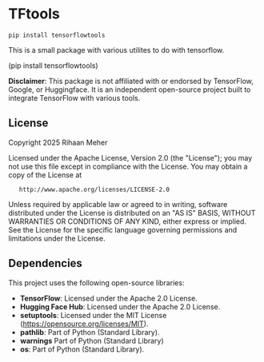 # TFtools

    pip install tensorflowtools

This is a small package with various utilites to do with tensorflow.

(pip install tensorflowtools)


**Disclaimer**: This package is not affiliated with or endorsed by TensorFlow, Google, or Huggingface. It is an independent open-source project built to integrate TensorFlow with various tools.

## License

Copyright 2025 Rihaan Meher

   Licensed under the Apache License, Version 2.0 (the "License");
   you may not use this file except in compliance with the License.
   You may obtain a copy of the License at

       http://www.apache.org/licenses/LICENSE-2.0

   Unless required by applicable law or agreed to in writing, software
   distributed under the License is distributed on an "AS IS" BASIS,
   WITHOUT WARRANTIES OR CONDITIONS OF ANY KIND, either express or implied.
   See the License for the specific language governing permissions and
   limitations under the License.

## Dependencies

This project uses the following open-source libraries:

- **TensorFlow**: Licensed under the Apache 2.0 License.
- **Hugging Face Hub**: Licensed under the Apache 2.0 License.
- **setuptools**: Licensed under the MIT License (https://opensource.org/licenses/MIT).
- **pathlib**: Part of Python (Standard Library).
- **warnings** Part of Python (Standard Library)
- **os**: Part of Python (Standard Library). 



